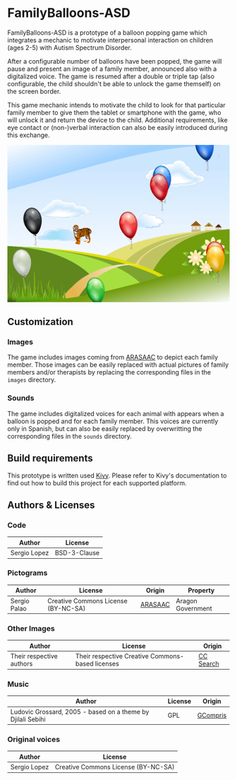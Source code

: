 # FamilyBalloons-ASD
FamilyBalloons-ASD is a prototype of a balloon popping game which integrates a mechanic to motivate interpersonal interaction on children (ages 2-5) with Autism Spectrum Disorder.

After a configurable number of balloons have been popped, the game will pause and present an image of a family member, announced also with a digitalized voice. The game is resumed after a double or triple tap (also configurable, the child shouldn't be able to unlock the game themself) on the screen border.

This game mechanic intends to motivate the child to look for that particular family member to give them the tablet or smartphone with the game, who will unlock it and return the device to the child. Additional requirements, like eye contact or (non-)verbal interaction can also be easily introduced during this exchange.

![FamiliyBalloons Screenshot](/familyballoons.png)

## Customization
### Images
The game includes images coming from [ARASAAC](http://www.arasaac.org) to depict each family member. Those images can be easily replaced with actual pictures of family members and/or therapists by replacing the corresponding files in the ```images``` directory.

### Sounds
The game includes digitalized voices for each animal with appears when a balloon is popped and for each family member. This voices are currently only in Spanish, but can also be easily replaced by overwritting the corresponding files in the ```sounds``` directory.

## Build requirements
This prototype is written used [Kivy](https://kivy.org). Please refer to Kivy's documentation to find out how to build this project for each supported platform.

## Authors & Licenses
### Code
| Author | License |
|--------|---------|
| Sergio Lopez | BSD-3-Clause |

### Pictograms
| Author | License | Origin | Property |
|--------|---------|--------|----------|
| Sergio Palao | Creative Commons License (BY-NC-SA) | [ARASAAC](http://arasaac.org) | Aragon Government |

### Other Images
| Author | License | Origin |
|--------|---------|--------|
| Their respective authors | Their respective Creative Commons-based licenses | [CC Search](https://search.creativecommons.org/) |

### Music
| Author | License | Origin | 
|--------|---------|--------|
| Ludovic Grossard, 2005 - based on a theme by Djilali Sebihi | GPL | [GCompris](https://github.com/gcompris/GCompris-qt) |

### Original voices
| Author | License |
|--------|---------|
| Sergio Lopez | Creative Commons License (BY-NC-SA) |

